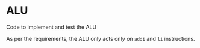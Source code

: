 # ALU

Code to implement and test the ALU

As per the requirements, the ALU only acts only on `addi` and `li` instructions. 